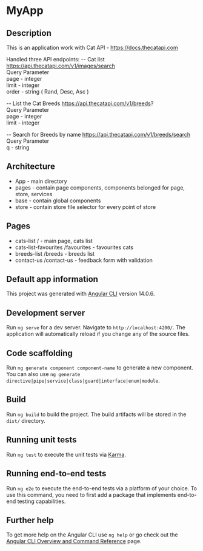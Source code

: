 # MyApp

## Description 

This is an application work with Cat API - https://docs.thecatapi.com

Handled three API endpoints:
-- Cat list 
https://api.thecatapi.com/v1/images/search
<br>
Query Parameter
<br>
page - integer
<br>
limit - integer
<br>
order - string ( Rand, Desc, Asc )


-- List the Cat Breeds
https://api.thecatapi.com/v1/breeds?
<br>
Query Parameter
<br>
page - integer
<br>
limit - integer

-- Search for Breeds by name 
https://api.thecatapi.com/v1/breeds/search
<br>
Query Parameter
<br>
q - string

## Architecture

<ul>
  <li>App - main directory</li>
  <li>pages - contain page components, components belonged for page, store, services</li>
  <li>base - contain global components</li>
  <li>store - contain store file selector for every point of store</li>
</ul>

## Pages

<ul>
  <li>cats-list / - main page, cats list</li>
  <li>cats-list-favourites /favourites - favourites cats</li>
  <li>breeds-list /breeds - breeds list</li>
  <li>contact-us /contact-us - feedback form with validation</li>
</ul>

## Default app information

This project was generated with [Angular CLI](https://github.com/angular/angular-cli) version 14.0.6.

## Development server

Run `ng serve` for a dev server. Navigate to `http://localhost:4200/`. The application will automatically reload if you change any of the source files.

## Code scaffolding

Run `ng generate component component-name` to generate a new component. You can also use `ng generate directive|pipe|service|class|guard|interface|enum|module`.

## Build

Run `ng build` to build the project. The build artifacts will be stored in the `dist/` directory.

## Running unit tests

Run `ng test` to execute the unit tests via [Karma](https://karma-runner.github.io).

## Running end-to-end tests

Run `ng e2e` to execute the end-to-end tests via a platform of your choice. To use this command, you need to first add a package that implements end-to-end testing capabilities.

## Further help

To get more help on the Angular CLI use `ng help` or go check out the [Angular CLI Overview and Command Reference](https://angular.io/cli) page.
